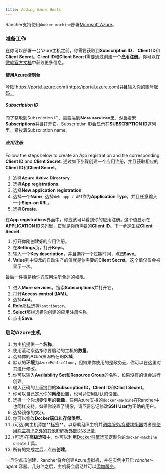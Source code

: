 ```yaml
---
title: Adding Azure Hosts
---
```


Rancher支持使用`docker machine`部署[Microsoft Azure](https://azure.microsoft.com)。

### 准备工作

在你可以部署一台Azure主机之前，你需要获取到**Subscription ID**， **Client ID**和**Client Secret**。**Client ID**和**Client Secret**需要通过创建一个**应用注册**。你可以在[微软官方文档](https://docs.microsoft.com/en-us/azure/azure-resource-manager/resource-group-create-service-principal-portal)中获取更多信息。

#### 使用Azure控制台

登陆[https://portal.azure.com](https://portal.azure.com)并且输入你的账号密码。

##### Subscription ID

问了获取到Subscription ID，需要进到**More services**里，然后搜索**Subscriptions**并且打开它。Subscription ID会显示在**SUBSCRIPTION ID**这列里，紧挨着Subscription name。

##### 应用注册

Follow the steps below to create an App registration and the corresponding **Client ID** and **Client Secret**.
通过如下步骤创建一个应用注册，并且获取相应的**Client ID**和**Client Secret**。

1. 选择**Azure Active Directory**.
1. 选择**App registrations**.
1. 选择**New application registration**.
1. 选择一个**Name**, 选择`Web app / API`作为**Application Type**，并且任意输入一个**Sign-on URL**。
1. 选择**Create**.

在**App registrations**界面中，你应该可以看到你的应用注册。这个值显示在**APPLICATION ID**这列里，它就是你所需要的**Client ID**。下一步是生成**Client Secret**:

1. 打开你刚创建好的应用注册。
1. 在**Settings**页，打开**Keys**。
1. 输入一个**Key description**，并且选择一个过期时间，点击**Save**。
1. **Value**列中显示的自动生产的值就是你需要的**Client Secret**。这个值仅仅会被显示一次。

最后一件事是给你的应用注册合适的权限。

1. 进入**More services**，搜索**Subscriptions**并打开它。
1. 打开**Access control (IAM)**。
1. 选择**Add**。
1. **Role**那栏选择`Contributor`。
1. **Select**那栏选择你创建的应用注册名称。
1. 点击**Save**.

### 启动Azure主机

1. 为主机提供一个**名称**。
1. 使用滚动条选择你要启动的主机的**数量**。
1. 选择你的Azure资源所在的**区域**。
1. 默认的**环境**为`AzurePublicCloud`，但如果你使用的是政务云，你可以在这里对其进行修改。
1. 你可以输入**Availability Set**和**Resource Group**的名称，如果没有的话会进行创建。
1. 输入正确的上面提到的**Subscription ID**，**Client ID**和**Client Secret**。
1. 你可以自己定义你的**网络**设置，也可以使用默认的设置。
1. 选择一个你想要使用的**镜像**。任何Azure支持的`docker-machine`在Rancher中也同样支持。如果你设置了镜像，请不要忘记修改**SSH User**为正确的用户。
1. 选择镜像的**大小**。
1. 你可以修改**Docker端口**和**存储类型**。
1. (可选)向主机添加**[标签]({{site.baseurl}}/rancher/{{page.version}}/{{page.lang}}/hosts/#labels)**，以帮助组织主机并[调度服务/负载均衡器]({{site.baseurl}}/rancher/{{page.version}}/{{page.lang}}/cattle/scheduling/)或者是[使用除主机IP之外的其他IP解析外部DNS记录]({{site.baseurl}}/rancher/{{page.version}}/{{page.lang}}/cattle/external-dns-service/#为外部dns使用特定的ip).
1. (可选)在**高级选项**中，你可以利用[Docker引擎选项](https://docs.docker.com/machine/reference/create/#specifying-configuration-options-for-the-created-docker-engine)定制你的`docker-machine create`工具。
1. 所有的完成之后，点击**创建**。

一旦你点击创建，Rancher将会创建Azure虚拟机，并在实例中开启 _rancher-agent_ 容器。几分钟之后，主机将会启动并可以[添加服务]({{site.baseurl}}/rancher/{{page.version}}/{{page.lang}}/cattle/adding-services/)。
